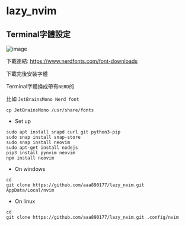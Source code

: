# lazy_nvim
## Terminal字體設定
![image](https://github.com/aaa890177/nvim/assets/127286236/d813b1f6-4bf4-4355-991d-d02bd6061970)

下載連結: https://www.nerdfonts.com/font-downloads

下載完後安裝字體
  
Terminal字體換成帶有`NERD`的
  
比如 `JetBrainsMono Nerd font`
```shell
cp JetBrainsMono /usr/share/fonts
```

- Set up
```shell
sudo apt install snapd curl git python3-pip
sudo snap install snap-store
sudo snap install neovim
sudo apt-get install nodejs
pip3 install pynvim neovim
npm install neovim
```

- On windows
```shell
cd
git clone https://github.com/aaa890177/lazy_nvim.git AppData/Local/nvim
```

- On linux
```shell
cd
git clone https://github.com/aaa890177/lazy_nvim.git .config/nvim
```
